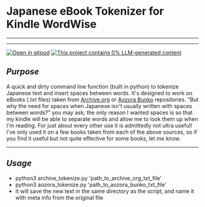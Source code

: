 # Japanese eBook Tokenizer for Kindle WordWise

---

---
[![Open in gitpod](https://gitpod.io/button/open-in-gitpod.svg)](https://gitpod.io/#https://github.com/ryancahildebrandt/ebook_tokenizer)
[![This project contains 0% LLM-generated content](https://brainmade.org/88x31-dark.png)](https://brainmade.org/)

## *Purpose*
A quick and dirty command line function (built in python) to tokenize Japanese text and insert spaces between words. It's designed to work on eBooks (.txt files) taken from [Archive.org](https://archive.org/details/texts) or [Aozora Bunko](https://aozora.gr.jp) repositories. "But why the need for spaces when Japanese isn't usually written with spaces between words?" you may ask; the only reason I wanted spaces is so that my kindle will be able to separate words and allow me to look them up when I'm reading. For just about every other use it is admittedly not ultra useful! I've only used it on a few books taken from each of the above sources, so if you find it useful but not quite effective for some books, let me know.

---

## *Usage*

+ python3 archive_tokenize.py 'path_to_archive_org_txt_file'
+ python3 aozora_tokenize.py 'path_to_aozora_bunko_txt_file'
+ It will save the new text in the same directory as the script, and name it with meta info from the original file


